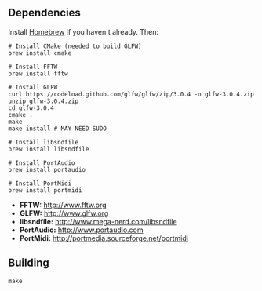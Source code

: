 ## Dependencies
Install [Homebrew](http://brew.sh) if you haven't already. Then:
```
# Install CMake (needed to build GLFW)
brew install cmake

# Install FFTW
brew install fftw

# Install GLFW
curl https://codeload.github.com/glfw/glfw/zip/3.0.4 -o glfw-3.0.4.zip
unzip glfw-3.0.4.zip
cd glfw-3.0.4
cmake .
make
make install # MAY NEED SUDO

# Install libsndfile
brew install libsndfile

# Install PortAudio
brew install portaudio

# Install PortMidi
brew install portmidi
```

- **FFTW:** http://www.fftw.org
- **GLFW:** http://www.glfw.org
- **libsndfile:** http://www.mega-nerd.com/libsndfile
- **PortAudio:** http://www.portaudio.com
- **PortMidi:** http://portmedia.sourceforge.net/portmidi

## Building

```
make
```
